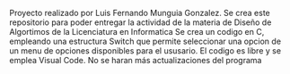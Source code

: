 Proyecto realizado por Luis Fernando Munguia Gonzalez. 
Se crea este repositorio para poder entregar la actividad de la 
materia de Diseño de Algortimos de la Licenciatura en Informatica
Se crea un codigo en C, empleando una estructura Switch que permite seleccionar una opcion de un menu de 
opciones disponibles para el ususario. El codigo es libre y se emplea Visual Code. No se haran más actualizaciones del programa
